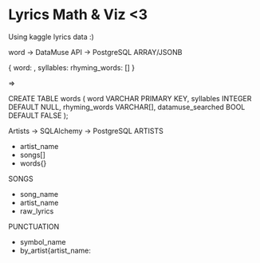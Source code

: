 # Lyrics Math & Viz <3

Using kaggle lyrics data :)

word -> DataMuse API -> PostgreSQL ARRAY/JSONB

{
 word: <str> ,
 syllables: <int>
 rhyming_words: [<words>]
}

=>

CREATE TABLE words (
  word VARCHAR PRIMARY KEY,
  syllables INTEGER DEFAULT NULL,
  rhyming_words VARCHAR[],
  datamuse_searched BOOL DEFAULT FALSE
 );


Artists -> SQLAlchemy -> PostgreSQL
ARTISTS
- artist_name
- songs[]
- words{}

SONGS
- song_name
- artist_name
- raw_lyrics

PUNCTUATION
- symbol_name
- by_artist{artist_name: 
